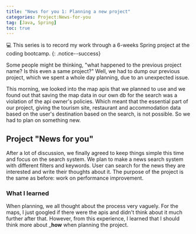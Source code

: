 ```yaml
---
title: "News for you 1: Planning a new project"
categories: Project:News-for-you
tag: [Java, Spring]
toc: true
---
```


💻 This series is to record my work through a 6-weeks Spring project at the coding bootcamp.
{: .notice--success}

Some people might be thinking, "what happened to the previous project name? Is this even a same project?"
Well, we had to dump our previous project, which we spent a whole day planning, due to an unexpected issue.

This morning, we looked into the map apis that we planned to use and we found out that saving the map data in our own db for the search was a violation of the api owner's policies.
Which meant that the essential part of our project, giving the tourism site, restaurant and accommodation data based on the user's destination based on the search, is not possible.
So we had to plan on something new.


## Project "News for you"
After a lot of discussion, we finally agreed to keep things simple this time and focus on the search system.
We plan to make a news search system with different filters and keywords.
User can search for the news they are interested and write their thoughts about it.
The purpose of the project is the same as before: work on performance improvement.

### What I learned
When planning, we all thought about the process very vaguely.
For the maps, I just googled if there were the apis and didn't think about it much further after that.
However, from this experience, I learned that I should think more about _**how** when planning the project.